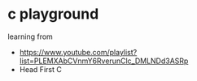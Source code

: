 # c playground

learning from
- https://www.youtube.com/playlist?list=PLEMXAbCVnmY6RverunClc_DMLNDd3ASRp
- Head First C